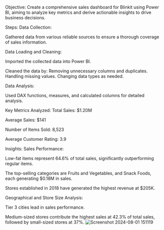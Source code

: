 Objective:
Create a comprehensive sales dashboard for Blinkit using Power BI, aiming to analyze key metrics and derive actionable insights to drive business decisions.

Steps:
Data Collection:

Gathered data from various reliable sources to ensure a thorough coverage of sales information.

Data Loading and Cleaning:

Imported the collected data into Power BI.

Cleaned the data by: Removing unnecessary columns and duplicates. Handling missing values. Changing data types as needed.

Data Analysis:

Used DAX functions, measures, and calculated columns for detailed analysis.

Key Metrics Analyzed:
Total Sales: $1.20M

Average Sales: $141

Number of Items Sold: 8,523

Average Customer Rating: 3.9

Insights:
Sales Performance:

Low-fat items represent 64.6% of total sales, significantly outperforming regular items.

The top-selling categories are Fruits and Vegetables, and Snack Foods, each generating $0.18M in sales.

Stores established in 2018 have generated the highest revenue at $205K.

Geographical and Store Size Analysis:

Tier 3 cities lead in sales performance.

Medium-sized stores contribute the highest sales at 42.3% of total sales, followed by small-sized stores at 37%.
![Screenshot 2024-08-01 151119](https://github.com/user-attachments/assets/f0e26017-16aa-4edb-ae9b-75c8baa8aa45)

